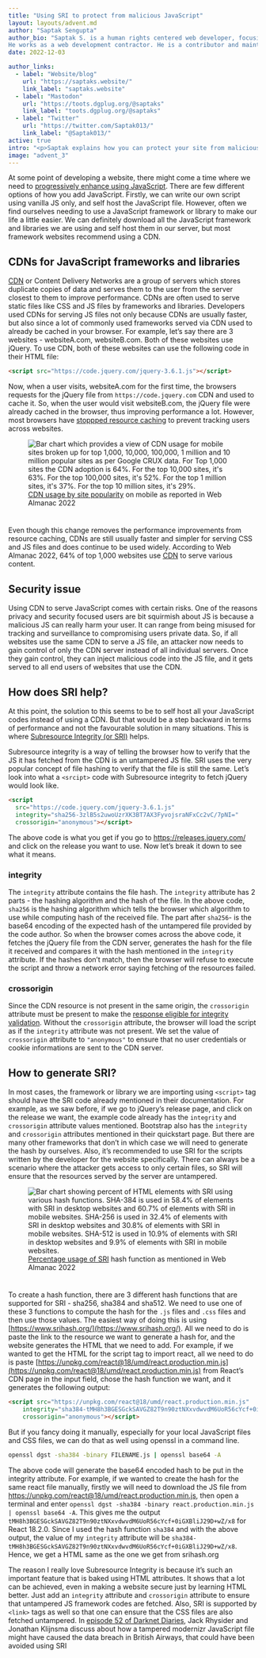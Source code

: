 ```yaml
---
title: "Using SRI to protect from malicious JavaScript"
layout: layouts/advent.md
author: "Saptak Sengupta"
author_bio: "Saptak S. is a human rights centered web developer, focusing on usability, security, privacy and accessibility topics in web development.
He works as a web development contractor. He is a contributor and maintainer of various different open source projects like [The A11Y Project](https://www.a11yproject.com/), [OnionShare](https://onionshare.org/) and [Wagtail](https://wagtail.org/). He is also the author of the [Security](https://almanac.httparchive.org/en/2022/security) and [Accessibility](https://almanac.httparchive.org/en/2022/accessibility) chapter of [Web Almanac 2022](https://almanac.httparchive.org/en/2022/). One can find him blogging at [saptaks.blog](https://saptaks.blog/)."
date: 2022-12-03

author_links:
  - label: "Website/blog"
    url: "https://saptaks.website/"
    link_label: "saptaks.website"
  - label: "Mastodon"
    url: "https://toots.dgplug.org/@saptaks"
    link_label: "toots.dgplug.org/@saptaks"
  - label: "Twitter"
    url: "https://twitter.com/Saptak013/"
    link_label: "@Saptak013/"
active: true
intro: "<p>Saptak explains how you can protect your site from malicious attacks by implementing SRI (Subresource Integrity).</p>"
image: "advent_3"
---
```

At some point of developing a website, there might come a time where we need to [progressively enhance using JavaScript](https://saptaks.blog/posts/progressive-enhancement-is-not-anti-js.html). There are few different options of how you add JavaScript. Firstly, we can write our own script using vanilla JS only, and self host the JavaScript file. However, often we find ourselves needing to use a JavaScript framework or library to make our life a little easier. We can definitely download all the JavaScript framework and libraries we are using and self host them in our server, but most framework websites recommend using a CDN.

## CDNs for JavaScript frameworks and libraries

[CDN](https://www.cloudflare.com/en-gb/learning/cdn/what-is-a-cdn/) or Content Delivery Networks are a group of servers which stores duplicate copies of data and serves them to the user from the server closest to them to improve performance. CDNs are often used to serve static files like CSS and JS files by frameworks and libraries. Developers used CDNs for serving JS files not only because CDNs are usually faster, but also since a lot of commonly used frameworks served via CDN used to already be cached in your browser. For example, let’s say there are 3 websites - websiteA.&#xfeff;com, websiteB.&#xfeff;com. Both of these websites use jQuery. To use CDN, both of these websites can use the following code in their HTML file:

```html
<script src="https://code.jquery.com/jquery-3.6.1.js"></script>
```

Now, when a user visits, websiteA.&#xfeff;com for the first time, the browsers requests for the jQuery file from `https://code.jquery.com` CDN and used to cache it. So, when the user would visit websiteB.&#xfeff;com, the jQuery file were already cached in the browser, thus improving performance a lot. However, most browsers have <a href="https://www.stefanjudis.com/notes/say-goodbye-to-resource-caching-across-sites-and-domains/">stoppped resource caching</a> to prevent tracking users across websites.

<figure style="margin-bottom: 2.4rem">
  <img src="/images/advent2022/15/cdn-usage-ranking-desktop.png" alt="Bar chart which provides a view of CDN usage for mobile sites broken up for top 1,000, 10,000, 100,000, 1 million and 10 million popular sites as per Google CRUX data. For Top 1,000 sites the CDN adoption is 64%. For the top 10,000 sites, it's 63%. For the top 100,000 sites, it's 52%. For the top 1 million sites, it's 37%. For the top 10 million sites, it's 29%.">
  <figcaption><a href="https://almanac.httparchive.org/en/2022/cdn#fig-3">CDN usage by site popularity</a> on mobile as reported in Web Almanac 2022</figcaption>
</figure>

Even though this change removes the performance improvements from resource caching, CDNs are still usually faster and simpler for serving CSS and JS files and does continue to be used widely. According to Web Almanac 2022, 64% of top 1,000 websites use [CDN](https://almanac.httparchive.org/en/2022/cdn) to serve various content.

## Security issue

Using CDN to serve JavaScript comes with certain risks. One of the reasons privacy and security focused users are bit squirmish about JS is because a malicious JS can really harm your user. It can range from being misused for tracking and surveillance to compromising users private data. So, if all websites use the same CDN to serve a JS file, an attacker now needs to gain control of only the CDN server instead of all individual servers. Once they gain control, they can inject malicious code into the JS file, and it gets served to all end users of websites that use the CDN.

## How does SRI help?

At this point, the solution to this seems to be to self host all your JavaScript codes instead of using a CDN. But that would be a step backward in terms of performance and not the favourable solution in many situations. This is where [Subresource Integrity (or SRI)](https://developer.mozilla.org/en-US/docs/Web/Security/Subresource_Integrity) helps.

Subresource integrity is a way of telling the browser how to verify that the JS it has fetched from the CDN is an untampered JS file. SRI uses the very popular concept of file hashing to verify that the file is still the same. Let’s look into what a `<srcipt>` code with Subresource integrity to fetch jQuery would look like.

```html
<script
  src="https://code.jquery.com/jquery-3.6.1.js"
  integrity="sha256-3zlB5s2uwoUzrXK3BT7AX3FyvojsraNFxCc2vC/7pNI="
  crossorigin="anonymous"></script>
```

The above code is what you get if you go to https://releases.jquery.com/ and click on the release you want to use. Now let’s break it down to see what it means.

### integrity

The `integrity` attribute contains the file hash. The `integrity` attribute has 2 parts - the hashing algorithm and the hash of the file. In the above code, `sha256` is the hashing algorithm which tells the browser which algorithm to use while computing hash of the received file. The part after `sha256`- is the base64 encoding of the expected hash of the untampered file provided by the code author. So when the browser comes across the above code, it fetches the jQuery file from the CDN server, generates the hash for the file it received and compares it with the hash mentioned in the `integrity` attribute. If the hashes don’t match, then the browser will refuse to execute the script and throw a network error saying fetching of the resources failed.

### crossorigin

Since the CDN resource is not present in the same origin, the `crossorigin` attribute must be present to make the [response eligible for integrity validation](https://www.w3.org/TR/SRI/#is-response-eligible-for-integrity-validation). Without the `crossorigin` attribute, the browser will load the script as if the `integrity` attribute was not present. We set the value of `crossorigin` attribute to `"anonymous"` to ensure that no user credentials or cookie informations are sent to the CDN server.

## How to generate SRI?

In most cases, the framework or library we are importing using `<script>` tag should have the SRI code already mentioned in their documentation. For example, as we saw before, if we go to jQuery’s release page, and click on the release we want, the example code already has the `integrity` and `crossorigin` attribute values mentioned. Bootstrap also has the `integrity` and `crossorigin` attributes mentioned in their quickstart page. But there are many other frameworks that don’t in which case we will need to generate the hash by ourselves. Also, it’s recommended to use SRI for the scripts written by the developer for the website specifically. There can always be a scenario where the attacker gets access to only certain files, so SRI will ensure that the resources served by the server are untampered.

<figure style="margin-bottom: 2.4rem">
  <img src="/images/advent2022/15/sri-hash-function-usage.png" alt="Bar chart showing percent of HTML elements with SRI using various hash functions. SHA-384 is used in 58.4% of elements with SRI in desktop
websites and 60.7% of elements with SRI in mobile websites. SHA-256 is used in 32.4% of elements with SRI in desktop websites and
30.8% of elements with SRI in mobile websites. SHA-512 is used in 10.9% of elements with SRI in desktop websites and 9.9% of
elements with SRI in mobile websites.">
  <figcaption>
  <a href="https://almanac.httparchive.org/en/2022/security#subresource-integrity" rel="noopener noreferrer">Percentage usage of SRI</a> hash function as mentioned in Web Almanac 2022
  </figcaption>
</figure>

To create a hash function, there are 3 different hash functions that are supported for SRI - sha256, sha384 and sha512. We need to use one of these 3 functions to compute the hash for the `.js` files and `.css` files and then use those values. The easiest way of doing this is using [https://www.srihash.org/](https://www.srihash.org/). All we need to do is paste the link to the resource we want to generate a hash for, and the website generates the HTML that we need to add. For example, if we wanted to get the HTML for the script tag to import react, all we need to do is paste [https://unpkg.com/react@18/umd/react.production.min.js](https://unpkg.com/react@18/umd/react.production.min.js) from React’s CDN page in the input field, chose the hash function we want, and it generates the following output:

```html
<script src="https://unpkg.com/react@18/umd/react.production.min.js" 
	integrity="sha384-tMH8h3BGESGckSAVGZ82T9n90ztNXxvdwvdM6UoR56cYcf+0iGXBliJ29D+wZ/x8"
	crossorigin="anonymous"></script>
```

But if you fancy doing it manually, especially for your local JavaScript files and CSS files, we can do that as well using openssl in a command line.

```bash
openssl dgst -sha384 -binary FILENAME.js | openssl base64 -A
```
The above code will generate the base64 encoded hash to be put in the integrity attribute. For example, if we wanted to create the hash for the same react file manually, firstly we will need to download the JS file from https://unpkg.com/react@18/umd/react.production.min.js, then open a terminal and enter `openssl dgst -sha384 -binary react.production.min.js | openssl base64 -A`. This gives me the output `tMH8h3BGESGckSAVGZ82T9n90ztNXxvdwvdM6UoR56cYcf+0iGXBliJ29D+wZ/x8` for React 18.2.0. Since I used the hash function `sha384` and with the above output, the value of my `integrity` attribute will be `sha384-tMH8h3BGESGckSAVGZ82T9n90ztNXxvdwvdM6UoR56cYcf+0iGXBliJ29D+wZ/x8`. Hence, we get a HTML same as the one we get from srihash.org 

The reason I really love Subresource Integrity is because it’s such an important feature that is baked using HTML attributes. It shows that a lot can be achieved, even in making a website secure just by learning HTML better. Just add an `integrity` attribute and `crossorigin` attribute to ensure that untampered JS framework codes are fetched. Also, SRI is supported by `<link>` tags as well so that one can ensure that the CSS files are also fetched untampered. In [episode 52 of Darknet Diaries](https://darknetdiaries.com/transcript/52/), Jack Rhysider and Jonathan Klijnsma discuss about how a tampered modernizr JavaScript file might have caused the data breach in British Airways, that could have been avoided using SRI